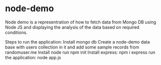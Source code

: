 # node-demo
Node demo is a representration of how to fetch data from Mongo DB using Node JS and displaying the analysis of the data
based on required conditions.

Steps to run the application:
Install mongo db
Create a node-demo data base with users collection in it and add some sample records from randomuser.me
Install node
run npm init
Install express: npm i express
run the application: node app.js
